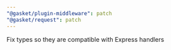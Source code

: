 ```yaml
---
"@gasket/plugin-middleware": patch
"@gasket/request": patch
---
```


Fix types so they are compatible with Express handlers
